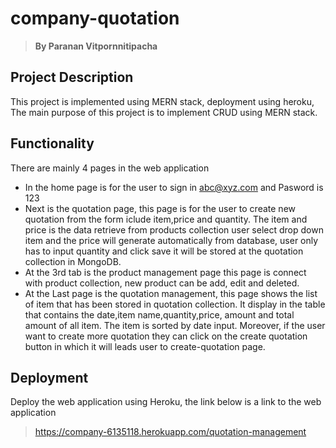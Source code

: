 # company-quotation
>**By Paranan Vitpornnitipacha**

## Project Description
This project is implemented using MERN stack, deployment using heroku, The main purpose of this project is to implement CRUD using MERN stack. 

## Functionality
There are mainly 4 pages in the web application
- In the home page is for the user to sign in abc@xyz.com and Pasword is 123
- Next is the quotation page, this page is for the user to create new quotation from the form iclude item,price and quantity. The item and price is the data retrieve from products collection user select drop down item and the price will generate automatically from database, user only has to input quantity and click save it will be stored at the quotation collection in MongoDB.
- At the 3rd tab is the product management page this page is connect with product collection, new product can be add, edit and deleted.
- At the Last page is the quotation management, this page shows the list of item that has been stored in quotation collection. It display in the table that contains the date,item name,quantity,price, amount and total amount of all item. The item is sorted by date input. Moreover, if the user want to create more quotation they can click on the create quotation button in which it will leads user to create-quotation page.
## Deployment
Deploy the web application using Heroku, the link below is a link to the web application
> https://company-6135118.herokuapp.com/quotation-management
